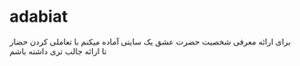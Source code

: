# adabiat
برای ارائه معرفی شخصیت حضرت عشق یک سایتی آماده میکنم با تعاملی کردن حضار تا ارائه جالب تری داشته باشم
